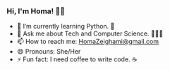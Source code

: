 ### Hi, I'm Homa! 👋🏻
- 🌱 I’m currently learning Python. 🐍
- 💬 Ask me about Tech and Computer Science. 👩🏻‍💻
- 📫 How to reach me: HomaZeighami@gmail.com 
- 😄 Pronouns: She/Her
- ⚡ Fun fact: I need coffee to write code. ☕
